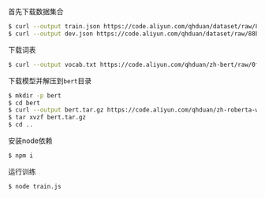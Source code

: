 
首先下载数据集合

```bash
$ curl --output train.json https://code.aliyun.com/qhduan/dataset/raw/88b3182c9f9d6185935d4484dfefefc23f50eaa7/LCQMC/train.json
$ curl --output dev.json https://code.aliyun.com/qhduan/dataset/raw/88b3182c9f9d6185935d4484dfefefc23f50eaa7/LCQMC/dev.json
```

下载词表

```bash
$ curl --output vocab.txt https://code.aliyun.com/qhduan/zh-bert/raw/0fb1d96ec2133fe25e66bee12fe387cbe1e52938/vocab.txt
```

下载模型并解压到`bert`目录

```bash
$ mkdir -p bert
$ cd bert
$ curl --output bert.tar.gz https://code.aliyun.com/qhduan/zh-roberta-wwm/raw/2c0d7fd709e4719a9ab2ca297f51b24e20586dbe/zh-roberta-wwm-L12.tar.gz
$ tar xvzf bert.tar.gz
$ cd ..
```

安装node依赖

```bash
$ npm i
```

运行训练

```bash
$ node train.js
```
